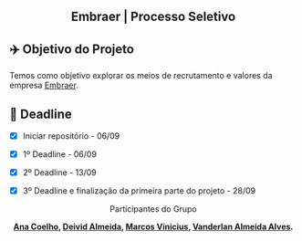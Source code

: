 <meta charset="utf-8">

<h2 align="center">
  Embraer | Processo Seletivo
</h2>


## ✈️ Objetivo do Projeto

Temos como objetivo explorar os meios de recrutamento e valores da empresa [Embraer](https://embraer.com/br/pt/).

## 🔖 Deadline

- [x] Iniciar repositório - 06/09
- [X] 1º Deadline - 06/09
- [X] 2º Deadline - 13/09
- [X] 3º Deadline e finalização da primeira parte do projeto - 28/09


<p align="center">Participantes do Grupo</p> <p align="center"><strong> <strong><a href="https://github.com/ana-ccoelho">Ana Coelho</a>, <strong><a href="https://github.com/Deividev365">Deivid Almeida</a>, <a href="https://github.com/MARCOSVINICIUSDEOLIVEIRASOUZA">Marcos Vinicius</a></strong>, <strong><a href="https://github.com/VanderlanAlves">Vanderlan Almeida Alves</a>.
